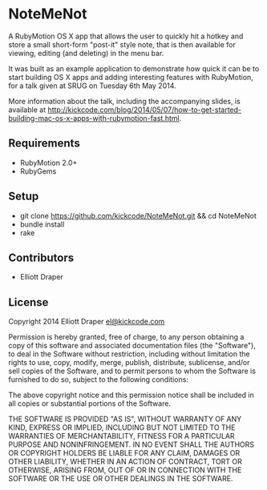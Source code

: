 # NoteMeNot

A RubyMotion OS X app that allows the user to quickly hit a hotkey and store a small short-form "post-it" style note, that is then available for viewing, editing (and deleting) in the menu bar.

It was built as an example application to demonstrate how quick it can be to start building OS X apps and adding interesting features with RubyMotion, for a talk given at SRUG on Tuesday 6th May 2014.

More information about the talk, including the accompanying slides, is available at http://kickcode.com/blog/2014/05/07/how-to-get-started-building-mac-os-x-apps-with-rubymotion-fast.html.

## Requirements

* RubyMotion 2.0+
* RubyGems

## Setup

* git clone https://github.com/kickcode/NoteMeNot.git && cd NoteMeNot
* bundle install
* rake

## Contributors

* Elliott Draper

## License

Copyright 2014 Elliott Draper <el@kickcode.com>

Permission is hereby granted, free of charge, to any person obtaining
a copy of this software and associated documentation files (the
"Software"), to deal in the Software without restriction, including
without limitation the rights to use, copy, modify, merge, publish,
distribute, sublicense, and/or sell copies of the Software, and to
permit persons to whom the Software is furnished to do so, subject to
the following conditions:

The above copyright notice and this permission notice shall be
included in all copies or substantial portions of the Software.

THE SOFTWARE IS PROVIDED "AS IS", WITHOUT WARRANTY OF ANY KIND,
EXPRESS OR IMPLIED, INCLUDING BUT NOT LIMITED TO THE WARRANTIES OF
MERCHANTABILITY, FITNESS FOR A PARTICULAR PURPOSE AND
NONINFRINGEMENT. IN NO EVENT SHALL THE AUTHORS OR COPYRIGHT HOLDERS BE
LIABLE FOR ANY CLAIM, DAMAGES OR OTHER LIABILITY, WHETHER IN AN ACTION
OF CONTRACT, TORT OR OTHERWISE, ARISING FROM, OUT OF OR IN CONNECTION
WITH THE SOFTWARE OR THE USE OR OTHER DEALINGS IN THE SOFTWARE.
